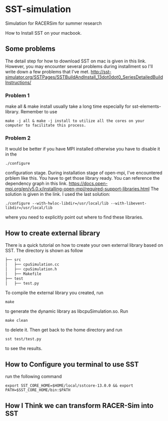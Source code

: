 # SST-simulation
Simulation for RACERSim for summer research

How to Install SST on your macbook. 

## Some problems
The detail step for how to download SST on mac is given in this link. However, you may encounter several problems during installment so I'll write down a few problems that I've met.
http://sst-simulator.org/SSTPages/SSTBuildAndInstall_13dot0dot0_SeriesDetailedBuildInstructions/

### Problem 1
make all & make install usually take a long time especially for sst-elements-library. Remember to use
```
make -j all & make -j install to utilize all the cores on your computer to facilitate this process.
```
### Problem 2
It would be better if you have MPI installed otherwise you have to disable it in the 
```
./configure
```
configuration stage. During installation stage of open-mpi, I've encountered prblem like this. You have to get those library ready. You can reference the dependency graph in this link. 
https://docs.open-mpi.org/en/v5.0.x/installing-open-mpi/required-support-libraries.html
The solution is given in the link. I used the last solution: 
```
./configure --with-hwloc-libdir=/usr/local/lib --with-libevent-libdir=/usr/local/lib
```
  where you need to explicitly point out where to find these libraries. 

## How to create external library
There is a quick tutorial on how to create your own external library based on SST.
The directory is shown as follow
```bash
├── src
│   ├── cpuSimulation.cc
│   ├── cpuSimulation.h
│   ├── Makefile
├── test
│   ├── test.py
```
To compile the external library you created, run 
```
make
```
to generate the dynamic library as libcpuSimulation.so.
Run
```
make clean
```
to delete it.
Then get back to the home directory and run 
```
sst test/test.py
```
to see the results. 
## How to Configure you terminal to use SST
run the following command 
```
export SST_CORE_HOME=$HOME/local/sstcore-13.0.0 && export PATH=$SST_CORE_HOME/bin:$PATH
```




## How I Think we can transform RACER-Sim into SST

